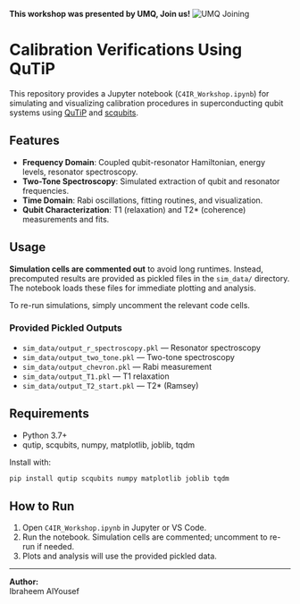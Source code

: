 **This workshop was presented by UMQ, Join us!**
![UMQ Joining](https://github.com/user-attachments/assets/9e010933-53b2-4cc7-97c0-b20760376831)


# Calibration Verifications Using QuTiP

This repository provides a Jupyter notebook (`C4IR_Workshop.ipynb`) for simulating and visualizing calibration procedures in superconducting qubit systems using [QuTiP](http://qutip.org/) and [scqubits](https://scqubits.readthedocs.io/).

## Features

- **Frequency Domain**: Coupled qubit-resonator Hamiltonian, energy levels, resonator spectroscopy.
- **Two-Tone Spectroscopy**: Simulated extraction of qubit and resonator frequencies.
- **Time Domain**: Rabi oscillations, fitting routines, and visualization.
- **Qubit Characterization**: T1 (relaxation) and T2* (coherence) measurements and fits.

## Usage

**Simulation cells are commented out** to avoid long runtimes. Instead, precomputed results are provided as pickled files in the `sim_data/` directory. The notebook loads these files for immediate plotting and analysis.

To re-run simulations, simply uncomment the relevant code cells.

### Provided Pickled Outputs

- `sim_data/output_r_spectroscopy.pkl` — Resonator spectroscopy
- `sim_data/output_two_tone.pkl` — Two-tone spectroscopy
- `sim_data/output_chevron.pkl` — Rabi measurement
- `sim_data/output_T1.pkl` — T1 relaxation
- `sim_data/output_T2_start.pkl` — T2* (Ramsey)

## Requirements

- Python 3.7+
- qutip, scqubits, numpy, matplotlib, joblib, tqdm

Install with:
```sh
pip install qutip scqubits numpy matplotlib joblib tqdm
```

## How to Run

1. Open `C4IR_Workshop.ipynb` in Jupyter or VS Code.
2. Run the notebook. Simulation cells are commented; uncomment to re-run if needed.
3. Plots and analysis will use the provided pickled data.

---

**Author:**  
Ibraheem AlYousef

